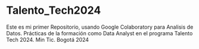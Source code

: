 # Talento_Tech2024
Este es mi primer Repositorio, usando Google Colaboratory para Analisis de Datos. Prácticas de la formación como Data Analyst en el programa Talento Tech 2024. Min Tic. Bogotá 2024
